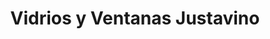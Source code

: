 ---
title: "Vidrios y Ventanas Justavino"
url: /la-concepcion/vidrios-y-ventanas-justavino/
shop: vidriería
---
